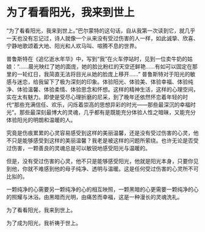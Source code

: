 # 为了看看阳光，我来到世上

“为了看看阳光，我来到世上。”巴尔蒙特的这句话，自从我第一次读到它，就几乎一天也没有忘记过，诗人就像一个从来没有受过伤害的人一样，如此诚挚、欣喜、宁静地歌颂着大地、阳光和人欢马叫、喧腾不息的世界。 

普鲁斯特在《追忆逝水年华》中，写到“我”在火车停站时，见到一位卖牛奶的姑娘：“……晨光映红了她的面庞，她的脸比粉红的天空还鲜艳……有如可以固定在那里的一轮红日，我简直无法将目光从她的脸庞上移开……” 普鲁斯特对于阳光的敏感与迷恋，给我留下了极为深刻的印象。体验阳光、体验美、体验幸福、体验纯净、体验温馨、体验柔情、体验思念和怀想。这样的精神生活，这样的心理空间，实在太有魅力。即使是受尽心理折磨的尼采，到了晚年还依然怀恋着年轻的时代“那些充满信任、欢乐，闪烁着崇高的思想异彩的时光——那些最深沉的幸福时光”。那些最深刻最博大的灵魂，几乎都有是既能充分体验人性之暗昧，又能充分体验阳光的明朗和温暖的人。 

究竟是伤痕累累的心灵容易感受到这样的美丽温馨，还是没有受过伤害的心灵，他不只是能够感受到这样的美丽温馨？我老是被这样的问题所萦绕。也许无论是否受过伤害，一颗善良的灵魂总是可以敏锐地感受阳光与温暖的。 

但是，没有受过伤害的心灵，他不只是能够感受阳光，他就是阳光本身，只要你见到他，你就不难感到他的母子纯净、透明与温暖。这是任何受过伤害的心灵所不可比拟的。 

一颗纯净的心需要另一颗纯净的心的相互映照，一颗黑暗的心更需要一颗纯净的心的照耀与沐浴。由黑暗而光明，由痛苦而幸福，这是一种漫长的灵魂洗礼。 

为了看看阳光，我来到世上。 

为了成为阳光，我祈祷于世上。
 